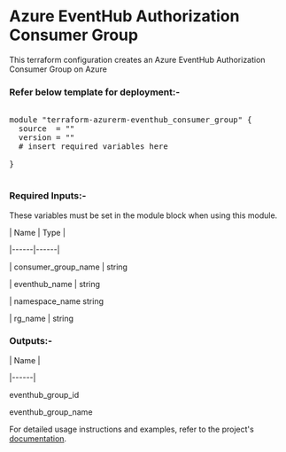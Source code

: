 
# Azure EventHub Authorization Consumer Group


This terraform configuration creates an  Azure EventHub Authorization Consumer Group on Azure

### Refer below template for deployment:-


<pre>

module "terraform-azurerm-eventhub_consumer_group" {
  source  = ""
  version = ""
  # insert required variables here

}

</pre>


### Required Inputs:-


These variables must be set in the module block when using this module.


| Name | Type |

|------|------|

| consumer_group_name | string

| eventhub_name | string

| namespace_name string

| rg_name | string


### Outputs:-


| Name |

|------|

eventhub_group_id

eventhub_group_name


For detailed usage instructions and examples, refer to the project's [documentation](https://registry.terraform.io/providers/hashicorp/azurerm/latest/docs/resources/eventhub_consumer_group).
